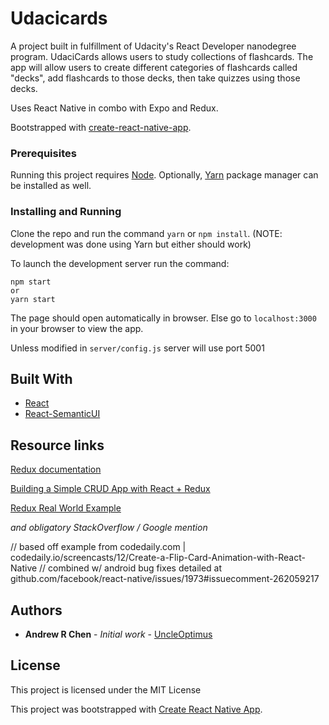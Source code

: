 # Udacicards

A project built in fulfillment of Udacity's React Developer nanodegree program.
UdaciCards allows users to study collections of flashcards. The app will allow users to create different categories of flashcards called "decks", add flashcards to those decks, then take quizzes using those decks.

Uses React Native in combo with Expo and Redux.

Bootstrapped with [create-react-native-app](https://github.com/react-community/create-react-native-app).


### Prerequisites

Running this project requires [Node](https://nodejs.org/en/). Optionally, [Yarn](https://code.facebook.com/posts/1840075619545360) package manager can be installed as well.


### Installing and Running

Clone the repo and run the command `yarn` or `npm install`.
(NOTE: development was done using Yarn but either should work)

To launch the development server run the command:
```
npm start
or
yarn start
```

The page should open automatically in browser. Else go to `localhost:3000` in your browser to view the app.

Unless modified in `server/config.js` server will use port 5001


## Built With

* [React](https://facebook.github.io/react/)
* [React-SemanticUI](https://github.com/Semantic-Org/Semantic-UI-React)


## Resource links

[Redux documentation](http://redux.js.org/)

[Building a Simple CRUD App with React + Redux](http://www.thegreatcodeadventure.com/building-a-simple-crud-app-with-react-redux-part-1/#table-of-contents)

[Redux Real World Example](https://github.com/reactjs/redux/tree/master/examples/real-world)

*and obligatory StackOverflow / Google mention*

// based off example from codedaily.com | codedaily.io/screencasts/12/Create-a-Flip-Card-Animation-with-React-Native
// combined w/ android bug fixes detailed at github.com/facebook/react-native/issues/1973#issuecomment-262059217



## Authors

* **Andrew R Chen** - *Initial work* - [UncleOptimus](https://github.com/uncleoptimus)


## License

This project is licensed under the MIT License

This project was bootstrapped with [Create React Native App](https://github.com/react-community/create-react-native-app).
